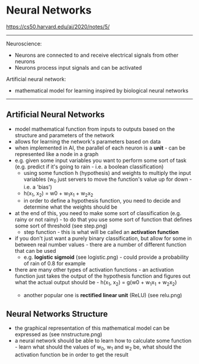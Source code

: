 # Neural Networks

https://cs50.harvard.edu/ai/2020/notes/5/

---

Neuroscience:
- Neurons are connected to and receive electrical signals from other neurons
- Neurons process input signals and can be activated

Artificial neural network:
- mathematical model for learning inspired by biological neural networks

---

## Artificial Neural Networks

- model mathematical function from inputs to outputs based on the structure and parameters of the network
- allows for learning the network's parameters based on data
- when implemented in AI, the parallel of each neuron is a <b>unit</b> - can be represented like a node in a graph
- e.g. given some input variables you want to perform some sort of task (e.g. predict if it's going to rain - i.e. a boolean classification)
  - using some function h (hypothesis) and weights to multiply the input variables (w<sub>0</sub> just servers to move the function's value up for down - i.e. a 'bias')
  - h(x<sub>1</sub>, x<sub>2</sub>) = w<subb>0</sub> + w<sub>1</sub>x<sub>1</sub> + w<sub>2</sub>x<sub>2</sub>
  - in order to define a hypothesis function, you need to decide and determine what the weights should be
- at the end of this, you need to make some sort of classification (e.g. rainy or not rainy) - to do that you use some sort of function that defines some sort of threshold (see step.png)
  - step function - this is what will be called an <b>activation function</b>
- if you don't just want a purely binary classification, but allow for some in between real number values - there are a number of different function that can be used
  - e.g. <b>logistic sigmoid</b> (see logistic.png) - could provide a probability of rain of 0.8 for example
- there are many other types of activation functions - an activation function just takes the output of the hypothesis function and figures out what the actual output should be - h(x<sub>1</sub>, x<sub>2</sub>) = g(w<subb>0</sub> + w<sub>1</sub>x<sub>1</sub> + w<sub>2</sub>x<sub>2</sub>)
  - another popular one is <b>rectified linear unit</b> (ReLU) (see relu.png)

## Neural Networks Structure

- the graphical representation of this mathematical model can be expressed as (see nnstructure.png)
- a neural network should be able to learn how to calculate some function - learn what should the values of w<sub>0</sub>, w<sub>1</sub> and w<sub>2</sub> be, what should the activation function be in order to get the result